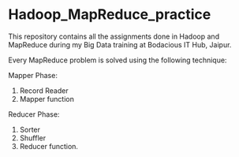 # Hadoop_MapReduce_practice

This repository contains all the assignments done in Hadoop and MapReduce during my Big Data training at Bodacious IT Hub, Jaipur.  

Every MapReduce problem is solved using the following technique:

Mapper Phase:

1. Record Reader
2. Mapper function

Reducer Phase:

1. Sorter 
2. Shuffler
3. Reducer function.
